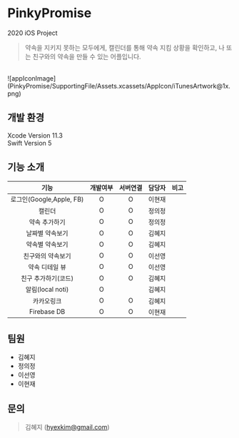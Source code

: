 # PinkyPromise
2020 iOS Project

> 약속을 지키지 못하는 모두에게,
> 캘린더를 통해 약속 지킴 상황을 확인하고, 나 또는 친구와의 약속을 만들 수 있는 어플입니다.
<br>
![appIconImage](PinkyPromise/SupportingFile/Assets.xcassets/AppIcon/iTunesArtwork@1x.png)
<br>


## 개발 환경

Xcode Version 11.3 <br>
Swift Version 5

## 기능 소개
|              기능             |     개발여부    |       서버연결       |       담당자       |    비고    | 
|:----------------------------:|:-------------:|:-----------------:|:---------------:|:-----------:|
| 로그인(Google,Apple, FB)| O | O | 이현재 |  |
| 캘린더         | O | O | 정의정 |  |
| 약속 추가하기    | O | O | 정의정 | |
| 날짜별 약속보기   | O | O | 김혜지 |  |
| 약속별 약속보기   | O | O | 김혜지  | |
| 친구와의 약속보기 | O | O | 이선영 |  |
| 약속 디테일 뷰   | O | O | 이선영 |  |
| 친구 추가하기(코드) | O | O | 김혜지 |  |
| 알림(local noti)| O |  | 김혜지 |  |
| 카카오링크 | O | O | 김혜지 |  |
| Firebase DB   | O | O | 이현재 |  |

## 팀원
* 김혜지
* 정의정
* 이선영
* 이현재

## 문의
> 김혜지 (hyexkim@gmail.com)
